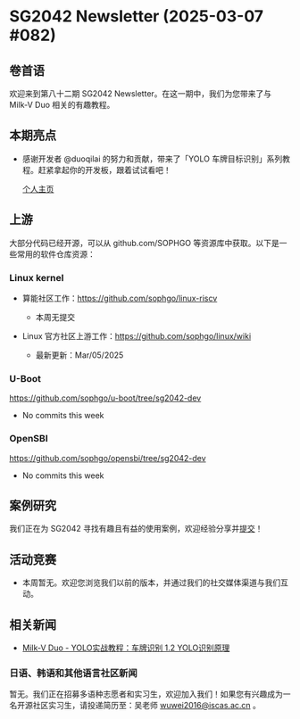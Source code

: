 # SG2042 Newsletter (2025-03-07 #082)

## 卷首语

欢迎来到第八十二期 SG2042 Newsletter。在这一期中，我们为您带来了与 Milk-V Duo 相关的有趣教程。

## 本期亮点

+ 感谢开发者 @duoqilai 的努力和贡献，带来了「YOLO 车牌目标识别」系列教程。赶紧拿起你的开发板，跟着试试看吧！

  [个人主页](https://space.bilibili.com/1829697)

## 上游

大部分代码已经开源，可以从 github.com/SOPHGO 等资源库中获取。以下是一些常用的软件仓库资源：

### Linux kernel

+ 算能社区工作：https://github.com/sophgo/linux-riscv

  +  本周无提交

+ Linux 官方社区上游工作：https://github.com/sophgo/linux/wiki

  + 最新更新：Mar/05/2025


### U-Boot

https://github.com/sophgo/u-boot/tree/sg2042-dev

+ No commits this week

### OpenSBI

https://github.com/sophgo/opensbi/tree/sg2042-dev 

+ No commits this week

## 案例研究

我们正在为 SG2042 寻找有趣且有益的使用案例，欢迎经验分享并[提交](https://github.com/sophgocommunity/SG2042-Newsletter/pulls)！

## 活动竞赛

- 本周暂无。欢迎您浏览我们以前的版本，并通过我们的社交媒体渠道与我们互动。

## 相关新闻

+ [Milk-V Duo - YOLO实战教程：车牌识别 1.2 YOLO识别原理][news-1]

[news-1]:https://www.bilibili.com/video/BV1SU97YrEba

### 日语、韩语和其他语言社区新闻

暂无。我们正在招募多语种志愿者和实习生，欢迎加入我们！如果您有兴趣成为一名开源社区实习生，请投递简历至：吴老师 [wuwei2016@iscas.ac.cn](mailto:wuwei2016@iscas.ac.cn) 。
